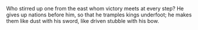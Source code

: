 Who stirred up one from the east whom victory meets at every step? He gives up nations before him, so that he tramples kings underfoot; he makes them like dust with his sword, like driven stubble with his bow.
